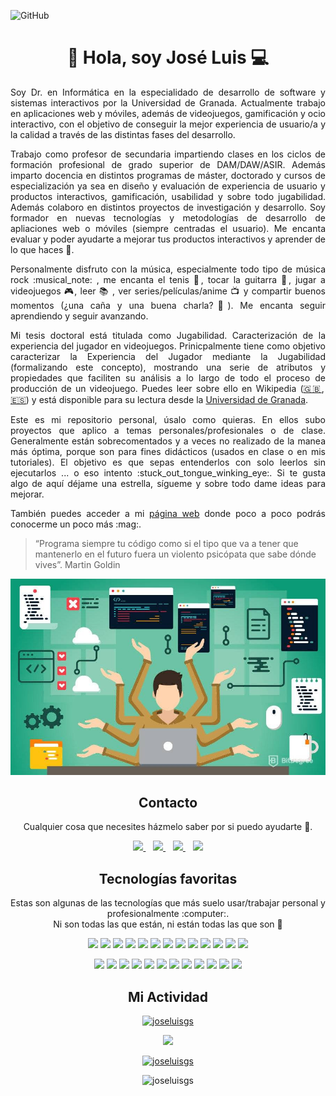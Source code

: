 ![GitHub](https://i.imgur.com/2vft9UB.png)

<h1 align="center">👋 Hola, soy José Luis 💻 </h1>

<p style='text-align: justify;'>Soy Dr. en Informática en la especialidado de desarrollo de software y sistemas interactivos por la Universidad de Granada. Actualmente trabajo en aplicaciones web y móviles, además de videojuegos, gamificación y ocio interactivo, con el objetivo de conseguir la mejor experiencia de usuario/a y la calidad a través de las distintas fases del desarrollo.</p>

<p style='text-align: justify;'>Trabajo como profesor de secundaria impartiendo clases en los ciclos de formación profesional de grado superior de DAM/DAW/ASIR. Además imparto docencia en distintos programas de máster, doctorado y cursos de especialización ya sea en diseño y evaluación de experiencia de usuario y productos interactivos, gamificación, usabilidad y sobre todo jugabilidad. Además colaboro en distintos proyectos de investigación y desarrollo. Soy formador en nuevas tecnologías y metodologías de desarrollo de apliaciones web o móviles (siempre centradas el usuario). Me encanta evaluar y poder ayudarte a mejorar tus productos interactivos y aprender de lo que haces 🙂.</p>

<p style='text-align: justify;'>Personalmente disfruto con la música, especialmente todo tipo de música rock :musical_note: , me encanta el tenis 🎾, tocar la guitarra 🎸, jugar a videojuegos 🎮, leer 📚 , ver series/películas/anime 📺 y compartir buenos momentos (¿una caña y una buena charla?🍺). Me encanta seguir aprendiendo y seguir avanzando.</p>

<p style='text-align: justify;'>Mi tesis doctoral está titulada como Jugabilidad. Caracterización de la experiencia del jugador en videojuegos. Prinicpalmente tiene como objetivo caracterizar la Experiencia del Jugador mediante la Jugabilidad (formalizando este concepto), mostrando una serie de atributos y propiedades que faciliten su análisis a lo largo de todo el proceso de producción de un videojuego. Puedes leer sobre ello en Wikipedia (<a href="https://en.wikipedia.org/wiki/Gameplay#Playability" target="_blank">🇬🇧</a>, <a href="https://es.wikipedia.org/wiki/Jugabilidad" target="_blank">🇪🇸</a>) y está disponible para su lectura desde la  <a href="https://digibug.ugr.es/handle/10481/5671" target="_blank">Universidad de Granada</a>.</p>

<p style='text-align: justify;'>Este es mi repositorio personal, úsalo como quieras. En ellos subo proyectos que aplico a temas personales/profesionales o de clase. Generalmente están sobrecomentados y a veces no realizado de la manea más óptima, porque son para fines didácticos (usados en clase o en mis tutoriales). El objetivo es que sepas entenderlos con solo leerlos sin ejecutarlos ... o eso intento :stuck_out_tongue_winking_eye:. Si te gusta algo de aquí déjame una estrella, sígueme y sobre todo dame ideas para mejorar.</p>

<p style='text-align: justify;'>También puedes acceder a mi <a href="https://joseluisgs.github.io/" target="_blank">página web</a> donde poco a poco podrás conocerme un poco más :mag:.

> “Programa siempre tu código como si el tipo que va a tener que mantenerlo en el futuro fuera un violento psicópata que sabe dónde vives”. Martin Goldin

<p align="center">
  <a href="https://joseluisgs.github.io/" target="_blank"><img src="./images/fullstack.jpg"></a>
</p>

<h2 align="center">Contacto</h2>
<p align="center">
  Cualquier cosa que necesites házmelo saber por si puedo ayudarte 💬.
</p>
<p align="center">
    <a href="https://twitter.com/joseluisgonsan" target="_blank">
        <img src="https://pitlochryfestivaltheatre.com/wp-content/uploads/2020/04/2-27646_twitter-logo-png-transparent-background-logo-twitter-png.png" 
    height="60">
    </a> &nbsp;&nbsp;
    <a href="https://github.com/joseluisgs" target="_blank">
        <img src="https://cdn.iconscout.com/icon/free/png-256/github-153-675523.png" 
    height="60">
    </a> &nbsp;&nbsp;
    <a href="https://www.linkedin.com/in/joseluisgonsan" target="_blank">
        <img src="https://upload.wikimedia.org/wikipedia/commons/thumb/c/ca/LinkedIn_logo_initials.png/768px-LinkedIn_logo_initials.png" 
    height="60">
    </a>  &nbsp;&nbsp;
    <a href="https://joseluisgs.github.io/" target="_blank">
        <img src="https://image.flaticon.com/icons/png/512/216/216220.png" 
    height="60">
    </a>
</p>

<h2 align="center">Tecnologías favoritas</h2>
<p align="center">
Estas son algunas de las tecnologías que más suelo usar/trabajar personal y profesionalmente :computer:. 
  <br>Ni son todas las que están, ni están todas las que son 🤔
</p>
<p align="center">
  <img src="https://upload.wikimedia.org/wikipedia/commons/thumb/9/99/Unofficial_JavaScript_logo_2.svg/480px-Unofficial_JavaScript_logo_2.svg.png" 
  height="45">
  <img src="https://upload.wikimedia.org/wikipedia/commons/thumb/9/95/Vue.js_Logo_2.svg/1184px-Vue.js_Logo_2.svg.png" 
    height="45">
  <img src="https://pluspng.com/img-png/nodejs-logo-png-node-js-development-296.png" 
  height="45">
  <img src="https://upload.wikimedia.org/wikipedia/commons/thumb/4/4c/Typescript_logo_2020.svg/1200px-Typescript_logo_2020.svg.png" 
  height="45">
  <img src="https://miro.medium.com/max/650/1*zzvdRmHGGXONZpuQ2FeqsQ.png" 
  height="45">
  <img src="https://cdn.iconscout.com/icon/free/png-256/github-153-675523.png" 
  height="45">
  <img src="https://user-images.githubusercontent.com/674621/71187801-14e60a80-2280-11ea-94c9-e56576f76baf.png" 
  height="45">
   <img src="https://resources.jetbrains.com/storage/products/intellij-idea/img/meta/intellij-idea_logo_300x300.png" 
  height="45">
  <img src="https://upload.wikimedia.org/wikipedia/commons/thumb/6/61/HTML5_logo_and_wordmark.svg/512px-HTML5_logo_and_wordmark.svg.png" 
  height="45">
  <img src="https://upload.wikimedia.org/wikipedia/commons/thumb/d/d5/CSS3_logo_and_wordmark.svg/1200px-CSS3_logo_and_wordmark.svg.png" 
  height="45">
  <img src="https://upload.wikimedia.org/wikipedia/commons/thumb/b/b2/Bootstrap_logo.svg/1200px-Bootstrap_logo.svg.png" 
  height="45">
   <img src="https://39ntbr6g.media.zestyio.com/bulma-logo.d4899f96e1858d7c1e61787a9f72ea96.png" 
  height="45">
   <img src="https://seeklogo.com/images/T/tailwind-css-logo-5AD4175897-seeklogo.com.png" 
  height="45">
  </p>
  <p align="center">
  <img src="https://logodownload.org/wp-content/uploads/2015/05/android-logo-7-1.png" 
  height="45">
  <img src="https://upload.wikimedia.org/wikipedia/commons/b/b5/Kotlin-logo.png" 
  height="45">
  <img src="https://image.flaticon.com/icons/png/512/873/873120.png" 
  height="45">
  <img src="https://cdn.worldvectorlogo.com/logos/netlify.svg" 
  height="45">
  <img src="https://www.docker.com/sites/default/files/d8/2019-07/vertical-logo-monochromatic.png" 
  height="45">
    <img src="https://firebase.google.com/downloads/brand-guidelines/PNG/logo-logomark.png?hl=es-419" 
  height="45">
  <img src="https://www.aullox.com/wp-content/uploads/2020/01/FAVPNG_mongodb-logo-database-nosql-postgresql_PAFpZ1Ki.png" 
  height="45">
  <img src="https://upload.wikimedia.org/wikipedia/commons/thumb/2/27/PHP-logo.svg/800px-PHP-logo.svg.png" 
  height="45">
  <img src="https://upload.wikimedia.org/wikipedia/commons/thumb/9/9a/Laravel.svg/1200px-Laravel.svg.png" 
  height="45">
  <img src="https://www.sommelierdecafe.com/2019/wp-content/uploads/2009/06/java-logo1-1.png" 
  height="45">
  <img src="https://miro.medium.com/max/300/1*J9d-VtiLfN9APIQgWTP9ow.png" 
  height="45">
    <img src="https://cdn.worldvectorlogo.com/logos/unity-69.svg" 
  height="45">
</p>

<h2 align="center">Mi Actividad</h2>
<p align="center">
  <a href="https://github-readme-stats.vercel.app/api?username=joseluisgs&show_icons=true&theme=vue">
    <img src="https://github-readme-stats.vercel.app/api?username=joseluisgs&show_icons=true&theme=vue" alt="joseluisgs" />
  </a> 
</p>
<p align="center">
  <a href="https://github-readme-stats.vercel.app/api/top-langs/?username=joseluisgs&theme=vue&layout=compact">
    <img src="https://github-readme-stats.vercel.app/api/top-langs/?username=joseluisgs&theme=vue&layout=compact" />
  </a> 
</p>

<p align="center">
 <a href="https://github.com/ryo-ma/github-profile-trophy"><img src="https://github-profile-trophy.vercel.app/?username=joseluisgs" alt="joseluisgs" /></a>
</p>

<p align="center"> 
  <img src="https://komarev.com/ghpvc/?username=joseluisgs&label=Profile%20views&color=42b983&style=flat" alt="joseluisgs" />
</p>

<!--
![Estadisticas](https://github-readme-stats.vercel.app/api?username=joseluisgs&show_icons=true&theme=vue)
![Estadisticas](https://github-readme-stats.vercel.app/api?username=joseluisgs&show_icons=true&theme=highcontrast)
![Top Langs](https://github-readme-stats.vercel.app/api/top-langs/?username=joseluisgs&theme=vue&layout=compact)
-->
<!--
Recursos
https://github.com/anuraghazra/github-readme-stats/blob/master/themes/README.md
https://rahuldkjain.github.io/gh-profile-readme-generator/
**joseluisgs/joseluisgs** is a ✨ _special_ ✨ repository because its `README.md` (this file) appears on your GitHub profile.

Here are some ideas to get you started:

- 🔭 I’m currently working on ...
- 🌱 I’m currently learning ...
- 👯 I’m looking to collaborate on ...
- 🤔 I’m looking for help with ...
- 💬 Ask me about ...
- 📫 How to reach me: ...
- 😄 Pronouns: ...
- ⚡ Fun fact: ...
-->
